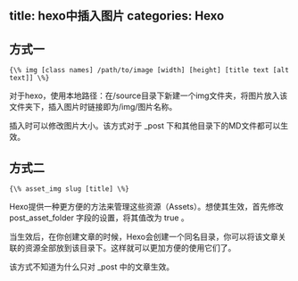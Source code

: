 title: hexo中插入图片
categories: Hexo
---
## 方式一

    {\% img [class names] /path/to/image [width] [height] [title text [alt text]] \%}

对于hexo，使用本地路径：在/source目录下新建一个img文件夹，将图片放入该文件夹下，插入图片时链接即为/img/图片名称。

插入时可以修改图片大小。该方式对于 _post 下和其他目录下的MD文件都可以生效。 


## 方式二

    {\% asset_img slug [title] \%}

Hexo提供一种更方便的方法来管理这些资源（Assets）。想使其生效，首先修改 post_asset_folder 字段的设置，将其值改为 true 。

当生效后，在你创建文章的时候，Hexo会创建一个同名目录，你可以将该文章关联的资源全部放到该目录下。这样就可以更加方便的使用它们了。

该方式不知道为什么只对 _post 中的文章生效。

